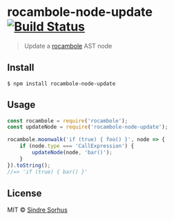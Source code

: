 # rocambole-node-update [![Build Status](https://travis-ci.org/sindresorhus/rocambole-node-update.svg?branch=master)](https://travis-ci.org/sindresorhus/rocambole-node-update)

> Update a [rocambole](https://github.com/millermedeiros/rocambole) AST node


## Install

```
$ npm install rocambole-node-update
```


## Usage

```js
const rocambole = require('rocambole');
const updateNode = require('rocambole-node-update');

rocambole.moonwalk('if (true) { foo() }', node => {
	if (node.type === 'CallExpression') {
		updateNode(node, 'bar()');
	}
}).toString();
//=> 'if (true) { bar() }'
```


## License

MIT © [Sindre Sorhus](https://sindresorhus.com)
